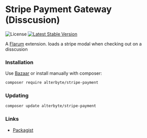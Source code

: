 # Stripe Payment Gateway (Disscusion)

![License](https://img.shields.io/badge/license-MIT-blue.svg) [![Latest Stable Version](https://img.shields.io/packagist/v/alterbyte/stripe-payment.svg)](https://packagist.org/packages/alterbyte/stripe-payment)

A [Flarum](http://flarum.org) extension. loads a stripe modal when checking out on a disscusion

### Installation

Use [Bazaar](https://discuss.flarum.org/d/5151-flagrow-bazaar-the-extension-marketplace) or install manually with composer:

```sh
composer require alterbyte/stripe-payment
```

### Updating

```sh
composer update alterbyte/stripe-payment
```

### Links

- [Packagist](https://packagist.org/packages/alterbyte/stripe-payment)
